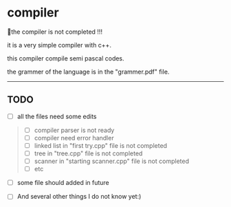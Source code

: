 # compiler
🚫the compiler is not completed !!!

it is a very simple compiler with c++.

this compiler compile semi pascal codes. 

the grammer of the language is in the "grammer.pdf" file.

***
## TODO
- [ ] all the files need some edits 
>- [ ] compiler parser is not ready
>- [ ] compiler need error handler
>- [ ] linked list in "first try.cpp" file is not completed
>- [ ] tree in "tree.cpp" file is not completed
>- [ ] scanner in "starting scanner.cpp" file is not completed
>- [ ] etc
- [ ] some file should added in future


- [ ] And several other things I do not know yet:)
